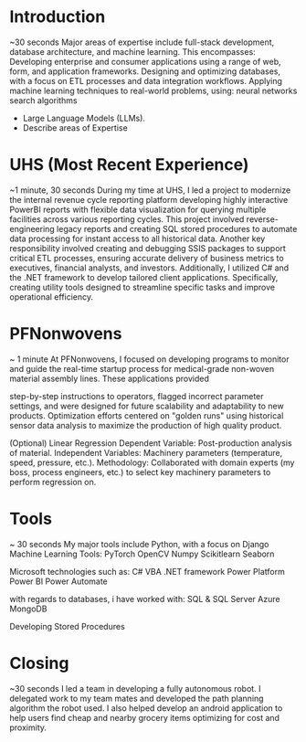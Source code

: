 # Introduction
~30 seconds
Major areas of expertise include full-stack development, database architecture, and machine learning. This encompasses:
Developing enterprise and consumer applications using a range of web, form, and application frameworks.
Designing and optimizing databases, with a focus on ETL processes and data integration workflows.
Applying machine learning techniques to real-world problems, using: neural networks
search algorithms
- Large Language Models (LLMs).
- Describe areas of Expertise

# UHS (Most Recent Experience)
~1 minute, 30 seconds
During my time at UHS, I led a project to modernize the internal revenue cycle reporting platform developing highly interactive PowerBI reports with flexible data visualization for querying multiple facilities across various reporting cycles. This project involved reverse- engineering legacy reports and creating SQL stored procedures to automate data processing for instant access to all historical data.
Another key responsibility involved creating and debugging SSIS packages to support critical ETL processes, ensuring accurate delivery of business metrics to executives, financial analysts, and investors. Additionally, I utilized C# and the .NET framework to develop tailored client applications. Specifically, creating utility tools designed to streamline specific tasks and improve operational efficiency.

# PFNonwovens
~ 1 minute
At PFNonwovens, I focused on developing programs to monitor and guide the real-time startup process for medical-grade non-woven material assembly lines. These applications provided

step-by-step instructions to operators, flagged incorrect parameter settings, and were designed for future scalability and adaptability to new products. Optimization efforts centered on "golden runs" using historical sensor data analysis to maximize the production of high quality product.

(Optional) Linear Regression
Dependent Variable: Post-production analysis of material.
Independent Variables: Machinery parameters (temperature, speed, pressure, etc.).
Methodology: Collaborated with domain experts (my boss, process engineers, etc.) to select key machinery parameters to perform regression on.

# Tools
~ 30 seconds
My major tools include
Python, with a focus on
Django
Machine Learning Tools:
PyTorch OpenCV Numpy Scikitlearn Seaborn

Microsoft technologies such as:
C#
VBA
.NET framework Power Platform
Power BI
Power Automate

with regards to databases, i have worked with:
SQL & SQL Server Azure
MongoDB

Developing Stored Procedures

# Closing
~30 seconds
I led a team in developing a fully autonomous robot. I delegated work to my team mates and developed the path planning algorithm the robot used.
I also helped develop an android application to help users find cheap and nearby grocery items optimizing for cost and proximity.